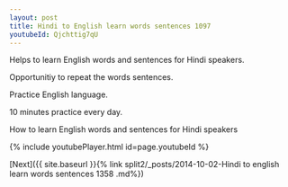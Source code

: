 ```yaml
---
layout: post
title: Hindi to English learn words sentences 1097 
youtubeId: Qjchttig7qU
---
```

 
 
Helps to learn English words and sentences for Hindi speakers.

Opportunitiy to repeat the words sentences. 

Practice English language. 
 
10 minutes practice every day. 
 
How to learn English words and sentences for Hindi speakers 
 
{% include youtubePlayer.html id=page.youtubeId %}
 
 
[Next]({{ site.baseurl }}{% link  split2/_posts/2014-10-02-Hindi to english learn words sentences 1358 .md%})
 
